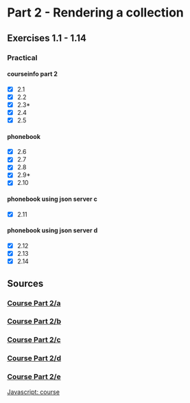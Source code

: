 # Part 2 - Rendering a collection

## Exercises 1.1 - 1.14

### Practical
#### courseinfo part 2
- [x] 2.1
- [x] 2.2
- [x] 2.3*
- [x] 2.4
- [x] 2.5
#### phonebook
- [x] 2.6
- [x] 2.7
- [x] 2.8
- [x] 2.9*
- [x] 2.10

#### phonebook using json server c
- [x] 2.11

#### phonebook using json server d
- [x] 2.12
- [x] 2.13
- [x] 2.14

## Sources
### [Course Part 2/a](https://fullstackopen.com/en/part1/introduction_to_react)
### [Course Part 2/b](https://fullstackopen.com/en/part2/forms)
### [Course Part 2/c](https://fullstackopen.com/en/part2/getting_data_from_server)
### [Course Part 2/d]()
### [Course Part 2/e]()

[Javascript: course]()
